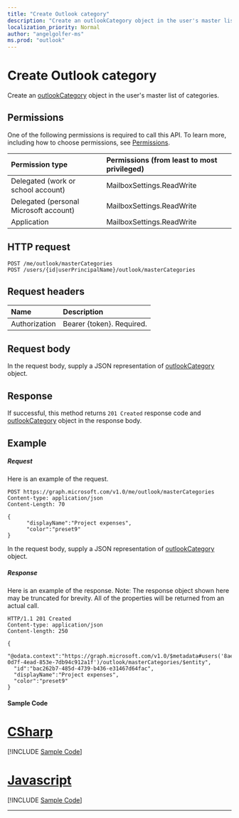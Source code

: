 ```yaml
---
title: "Create Outlook category"
description: "Create an outlookCategory object in the user's master list of categories."
localization_priority: Normal
author: "angelgolfer-ms"
ms.prod: "outlook"
---
```


# Create Outlook category


Create an [outlookCategory](../resources/outlookcategory.md) object in the user's master list of categories.

## Permissions
One of the following permissions is required to call this API. To learn more, including how to choose permissions, see [Permissions](/graph/permissions-reference).

|Permission type      | Permissions (from least to most privileged)              |
|:--------------------|:---------------------------------------------------------|
|Delegated (work or school account) | MailboxSettings.ReadWrite    |
|Delegated (personal Microsoft account) | MailboxSettings.ReadWrite   |
|Application | MailboxSettings.ReadWrite |

## HTTP request
<!-- { "blockType": "ignored" } -->
```http
POST /me/outlook/masterCategories
POST /users/{id|userPrincipalName}/outlook/masterCategories
```
## Request headers
| Name       | Description|
|:---------------|:----------|
| Authorization  | Bearer {token}. Required. |


## Request body
In the request body, supply a JSON representation of [outlookCategory](../resources/outlookcategory.md) object.

## Response

If successful, this method returns `201 Created` response code and [outlookCategory](../resources/outlookcategory.md) object in the response body.

## Example
##### Request
Here is an example of the request.
<!-- {
  "blockType": "request",
  "name": "create_outlookcategory_from_outlookuser"
}-->
```http
POST https://graph.microsoft.com/v1.0/me/outlook/masterCategories
Content-type: application/json
Content-Length: 70

{
      "displayName":"Project expenses",
      "color":"preset9"
}
```
In the request body, supply a JSON representation of [outlookCategory](../resources/outlookcategory.md) object.
##### Response
Here is an example of the response. Note: The response object shown here may be truncated for brevity. All of the properties will be returned from an actual call.
<!-- {
  "blockType": "response",
  "truncated": true,
  "@odata.type": "microsoft.graph.outlookCategory"
} -->
```http
HTTP/1.1 201 Created
Content-type: application/json
Content-length: 250

{
  "@odata.context":"https://graph.microsoft.com/v1.0/$metadata#users('8ae6f565-0d7f-4ead-853e-7db94c912a1f')/outlook/masterCategories/$entity",
  "id":"bac262b7-485d-4739-b436-e31467d64fac",
  "displayName":"Project expenses",
  "color":"preset9"
}
```
#### Sample Code
# [CSharp](#tab/CSharp)
[!INCLUDE [Sample Code]( ../includes/create_outlookcategory_from_outlookuser-C#-snippets.md)]

# [Javascript](#tab/Javascript)
[!INCLUDE [Sample Code]( ../includes/create_outlookcategory_from_outlookuser-Javascript-snippets.md)]

---


<!-- uuid: 8fcb5dbc-d5aa-4681-8e31-b001d5168d79
2015-10-25 14:57:30 UTC -->
<!-- {
  "type": "#page.annotation",
  "description": "Create outlookCategory",
  "keywords": "",
  "section": "documentation",
  "tocPath": ""
}-->
